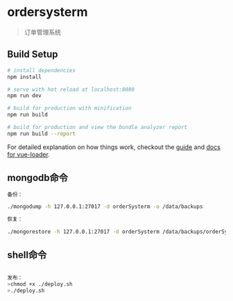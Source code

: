 # ordersysterm

> 订单管理系统

## Build Setup

``` bash
# install dependencies
npm install

# serve with hot reload at localhost:8080
npm run dev

# build for production with minification
npm run build

# build for production and view the bundle analyzer report
npm run build --report
```

For detailed explanation on how things work, checkout the [guide](http://vuejs-templates.github.io/webpack/) and [docs for vue-loader](http://vuejs.github.io/vue-loader).

## mongodb命令

``` bash
备份：  

./mongodump -h 127.0.0.1:27017 -d orderSysterm -o /data/backups

恢复：

./mongorestore -h 127.0.0.1:27017 -d orderSysterm /data/backups/orderSysterm

```

## shell命令

```bash

发布：
>chmod +x ./deploy.sh
>./deploy.sh

```
